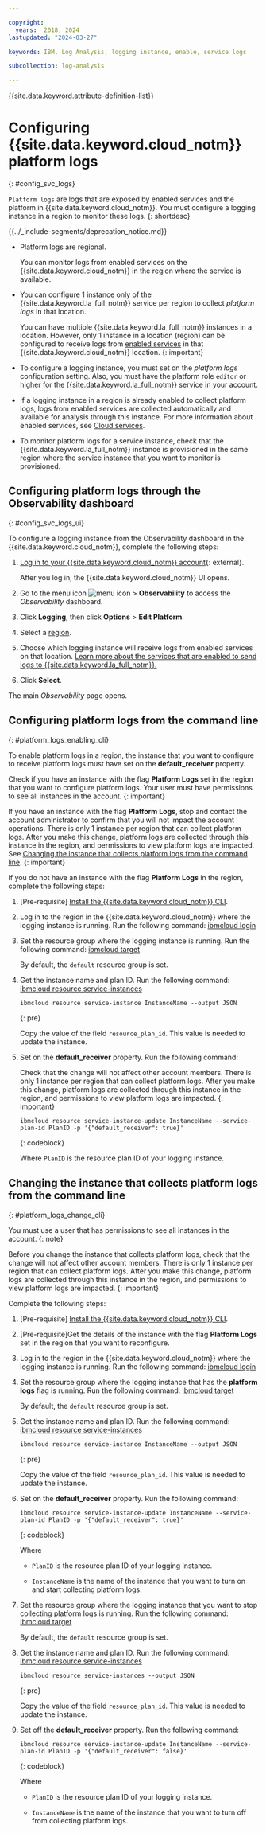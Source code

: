 ```yaml
---

copyright:
  years:  2018, 2024
lastupdated: "2024-03-27"

keywords: IBM, Log Analysis, logging instance, enable, service logs

subcollection: log-analysis

---
```


{{site.data.keyword.attribute-definition-list}}

# Configuring {{site.data.keyword.cloud_notm}} platform logs
{: #config_svc_logs}

`Platform logs` are logs that are exposed by enabled services and the platform in {{site.data.keyword.cloud_notm}}. You must configure a logging instance in a region to monitor these logs.
{: shortdesc}

<!-- common deprecation notice -->
{{../_include-segments/deprecation_notice.md}}

* Platform logs are regional.

    You can monitor logs from enabled services on the {{site.data.keyword.cloud_notm}} in the region where the service is available.

* You can configure 1 instance only of the {{site.data.keyword.la_full_notm}} service per region to collect *platform logs* in that location.

    You can have multiple {{site.data.keyword.la_full_notm}} instances in a location. However, only 1 instance in a location (region) can be configured to receive logs from [enabled services](/docs/log-analysis?topic=log-analysis-cloud_services) in that {{site.data.keyword.cloud_notm}} location.
    {: important}

* To configure a logging instance, you must set on the *platform logs* configuration setting. Also, you must have the platform role `editor` or higher for the {{site.data.keyword.la_full_notm}} service in your account.

* If a logging instance in a region is already enabled to collect platform logs, logs from enabled services are collected automatically and available for analysis through this instance. For more information about enabled services, see [Cloud services](/docs/log-analysis?topic=log-analysis-cloud_services).

* To monitor platform logs for a service instance, check that the {{site.data.keyword.la_full_notm}} instance is provisioned in the same region where the service instance that you want to monitor is provisioned.


## Configuring platform logs through the Observability dashboard
{: #config_svc_logs_ui}

To configure a logging instance from the Observability dashboard in the {{site.data.keyword.cloud_notm}}, complete the following steps:

1. [Log in to your {{site.data.keyword.cloud_notm}} account](https://cloud.ibm.com/login){: external}.

	After you log in, the {{site.data.keyword.cloud_notm}} UI opens.

2. Go to the menu icon ![menu icon](../../icons/icon_hamburger.svg) &gt; **Observability** to access the *Observability* dashboard.

3. Click **Logging**, then click **Options** > **Edit Platform**.

4. Select a [region](/docs/log-analysis?topic=log-analysis-regions).

5. Choose which logging instance will receive logs from enabled services on that location. [Learn more about the services that are enabled to send logs to {{site.data.keyword.la_full_notm}}.](/docs/log-analysis?topic=log-analysis-cloud_services)

6. Click **Select**.

The main *Observability* page opens.

<!-- The instance that you choose to receive service logs shows the flag **Platform logs**. -->



## Configuring platform logs from the command line
{: #platform_logs_enabling_cli}

To enable platform logs in a region, the instance that you want to configure to receive platform logs must have set on the **default_receiver** property.

Check if you have an instance with the flag **Platform Logs** set in the region that you want to configure platform logs. Your user must have permissions to see all instances in the account.
{: important}

If you have an instance with the flag **Platform Logs**, stop and contact the account administrator to confirm that you will not impact the account operations. There is only 1 instance per region that can collect platform logs. After you make this change, platform logs are collected through this instance in the region, and permissions to view platform logs are impacted. See [Changing the instance that collects platform logs from the command line](/docs/log-analysis?topic=log-analysis-config_svc_logs#platform_logs_change_cli).
{: important}

If you do not have an instance with the flag **Platform Logs** in the region, complete the following steps:

1. [Pre-requisite] [Install the {{site.data.keyword.cloud_notm}} CLI](/docs/cli?topic=cli-install-ibmcloud-cli).

2. Log in to the region in the {{site.data.keyword.cloud_notm}} where the logging instance is running. Run the following command: [ibmcloud login](/docs/cli?topic=cli-ibmcloud_cli#ibmcloud_login)

3. Set the resource group where the logging instance is running. Run the following command: [ibmcloud target](/docs/cli?topic=cli-ibmcloud_cli#ibmcloud_target)

    By default, the `default` resource group is set.

4. Get the instance name and plan ID. Run the following command: [ibmcloud resource service-instances](/docs/cli?topic=cli-ibmcloud_commands_resource#ibmcloud_resource_service_instances)

    ```text
    ibmcloud resource service-instance InstanceName --output JSON
    ```
    {: pre}

    Copy the value of the field `resource_plan_id`. This value is needed to update the instance.

5. Set on the **default_receiver** property. Run the following command:

    Check that the change will not affect other account members. There is only 1 instance per region that can collect platform logs. After you make this change, platform logs are collected through this instance in the region, and permissions to view platform logs are impacted.
    {: important}

    ```text
    ibmcloud resource service-instance-update InstanceName --service-plan-id PlanID -p '{"default_receiver": true}'
    ```
    {: codeblock}

    Where `PlanID` is the resource plan ID of your logging instance.



## Changing the instance that collects platform logs from the command line
{: #platform_logs_change_cli}

You must use a user that has permissions to see all instances in the account.
{: note}

Before you change the instance that collects platform logs, check that the change will not affect other account members. There is only 1 instance per region that can collect platform logs. After you make this change, platform logs are collected through this instance in the region, and permissions to view platform logs are impacted.
{: important}

Complete the following steps:

1. [Pre-requisite] [Install the {{site.data.keyword.cloud_notm}} CLI](/docs/cli?topic=cli-install-ibmcloud-cli).

2. [Pre-requisite]Get the details of the instance with the flag **Platform Logs** set in the region that you want to reconfigure.

3. Log in to the region in the {{site.data.keyword.cloud_notm}} where the logging instance is running. Run the following command: [ibmcloud login](/docs/cli?topic=cli-ibmcloud_cli#ibmcloud_login)

4. Set the resource group where the logging instance that has the **platform logs** flag is running. Run the following command: [ibmcloud target](/docs/cli?topic=cli-ibmcloud_cli#ibmcloud_target)

    By default, the `default` resource group is set.

5. Get the instance name and plan ID. Run the following command: [ibmcloud resource service-instances](/docs/cli?topic=cli-ibmcloud_commands_resource#ibmcloud_resource_service_instances)

    ```text
    ibmcloud resource service-instance InstanceName --output JSON
    ```
    {: pre}

    Copy the value of the field `resource_plan_id`. This value is needed to update the instance.

6. Set on the **default_receiver** property. Run the following command:

    ```text
    ibmcloud resource service-instance-update InstanceName --service-plan-id PlanID -p '{"default_receiver": true}'
    ```
    {: codeblock}

    Where

    * `PlanID` is the resource plan ID of your logging instance.

    * `InstanceName` is the name of the instance that you want to turn on and start collecting platform logs.

7. Set the resource group where the logging instance that you want to stop collecting platform logs is running. Run the following command: [ibmcloud target](/docs/cli?topic=cli-ibmcloud_cli#ibmcloud_target)

    By default, the `default` resource group is set.

8. Get the instance name and plan ID. Run the following command: [ibmcloud resource service-instances](/docs/cli?topic=cli-ibmcloud_commands_resource#ibmcloud_resource_service_instances)

    ```text
    ibmcloud resource service-instances --output JSON
    ```
    {: pre}

    Copy the value of the field `resource_plan_id`. This value is needed to update the instance.

9. Set off the **default_receiver** property. Run the following command:

    ```text
    ibmcloud resource service-instance-update InstanceName --service-plan-id PlanID -p '{"default_receiver": false}'
    ```
    {: codeblock}

    Where

    * `PlanID` is the resource plan ID of your logging instance.

    * `InstanceName` is the name of the instance that you want to turn off from collecting platform logs.
